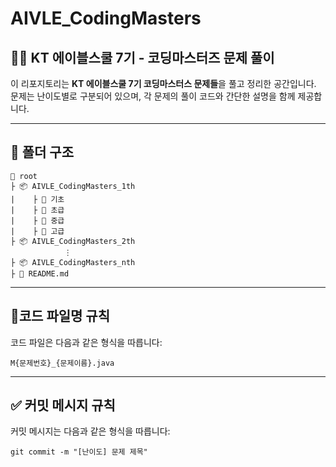 # AIVLE_CodingMasters
## 👨‍💻 KT 에이블스쿨 7기 - 코딩마스터즈 문제 풀이 

이 리포지토리는 **KT 에이블스쿨 7기 코딩마스터스 문제들**을 풀고 정리한 공간입니다.  
문제는 난이도별로 구분되어 있으며, 각 문제의 풀이 코드와 간단한 설명을 함께 제공합니다.

---

## 📁 폴더 구조

```
📍 root 
├ 📦 AIVLE_CodingMasters_1th
|    ├ 📁 기초
|    ├ 📁 초급
|    ├ 📁 중급
|    ├ 📁 고급
├ 📦 AIVLE_CodingMasters_2th
            ⋮
├ 📦 AIVLE_CodingMasters_nth
├ 📝 README.md
```
---

## 📍코드 파일명 규칙
코드 파일은 다음과 같은 형식을 따릅니다: 

` M{문제번호}_{문제이름}.java `

---

## ✅ 커밋 메시지 규칙
커밋 메시지는 다음과 같은 형식을 따릅니다:

` git commit -m "[난이도] 문제 제목" `

